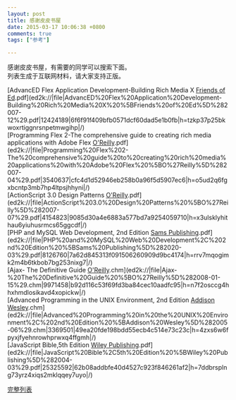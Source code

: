 ```yaml
---
layout: post
title: 感谢皮皮书屋
date: 2015-03-17 10:06:38 +0800
comments: true
tags: ["参考"]

---
```


感谢皮皮书屋，有需要的同学可以搜索下面。  
列表生成于互联网材料，请大家支持正版。


<!-- more -->


[AdvancED Flex Application Development-Building Rich Media X [Friends of Ed](2007-12).pdf](ed2k://|file|AdvancED%20Flex%20Application%20Development-Building%20Rich%20Media%20X%20%5BFriends%20of%20Ed%5D%282007-12%29.pdf|12424189|6f6f91f409bfb0571dcf60dad5e1b0fb|h=tzkp37p25bkwoxrtiggnrsnpetmwgihp|/)  
[Programming Flex 2-The comprehensive guide to creating rich media applications with Adobe Flex [O'Reilly](2007-04).pdf](ed2k://|file|Programming%20Flex%202-The%20comprehensive%20guide%20to%20creating%20rich%20media%20applications%20with%20Adobe%20Flex%20%5BO%27Reilly%5D%282007-04%29.pdf|3540637|cfc4d1d52946eb258b0a96f5d5907ec6|h=o5ud2q6fgxbcntp3mb7hp4ltpsjhhyni|/)  
[ActionScript 3.0 Design Patterns [O'Reilly](2007-07).pdf](ed2k://|file|ActionScript%203.0%20Design%20Patterns%20%5BO%27Reilly%5D%282007-07%29.pdf|4154823|9085d30a4e6883a577bd7a9254059710|h=x3ulsklyhithau6yiuhusrmcs65ggcdf|/)  
[PHP and MySQL Web Development, 2nd Edition [Sams Publishing](2020-03).pdf](ed2k://|file|PHP%20and%20MySQL%20Web%20Development%2C%202nd%20Edition%20%5BSams%20Publishing%5D%282020-03%29.pdf|8126760|7a62d845313f091506260909d9bc4174|h=rrv7mqogimk2m4b6tkbob7bg253nixg7|/)  
[Ajax- The Definitive Guide [O'Reilly](2008-01-15).chm](ed2k://|file|Ajax-%20The%20Definitive%20Guide%20%5BO%27Reilly%5D%282008-01-15%29.chm|9971458|b92d116c53f69fd3ba84cec10aadfc95|h=n7f2osccg4hhxhmdlosikavd4xopickw|/)  
[Advanced Programming in the UNIX Environment, 2nd Edition [Addison Wesley](2005-06).chm](ed2k://|file|Advanced%20Programming%20in%20the%20UNIX%20Environment%2C%202nd%20Edition%20%5BAddison%20Wesley%5D%282005-06%29.chm|3369501|49ea20fde198bdd55ecb4c514e73c23c|h=4zxs6w6fpyxjfyehnrowhprwxq4ffgmh|/)  
[JavaScript Bible,5th Edition [Wiley Publishing](2004-03).pdf](ed2k://|file|JavaScript%20Bible%2C5th%20Edition%20%5BWiley%20Publishing%5D%282004-03%29.pdf|25325592|62b08addbfe40d4527c923f846261af2|h=7ddbrsplng73yrz4xiqs2mklqqey7uyo|/)  


[完整列表](/pp)
